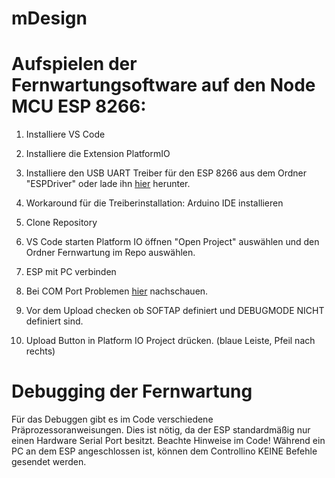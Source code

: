 # mDesign

# Aufspielen der Fernwartungsoftware auf den Node MCU ESP 8266:

1. Installiere VS Code
2. Installiere die Extension PlatformIO
3. Installiere den USB UART Treiber für den ESP 8266 aus dem Ordner "ESPDriver" oder lade ihn [hier](https://www.silabs.com/developers/usb-to-uart-bridge-vcp-drivers) herunter.
4. Workaround für die Treiberinstallation: Arduino IDE installieren

5. Clone Repository
6. VS Code starten Platform IO öffnen "Open Project" auswählen und den Ordner Fernwartung im Repo auswählen.
7. ESP mit PC verbinden
8. Bei COM Port Problemen [hier](https://docs.platformio.org/en/latest/projectconf/section_env_upload.html) nachschauen.
9. Vor dem Upload checken ob SOFTAP definiert und DEBUGMODE NICHT definiert sind.
10. Upload Button in Platform IO Project drücken. (blaue Leiste, Pfeil nach rechts)

# Debugging der Fernwartung

Für das Debuggen gibt es im Code verschiedene Präprozessoranweisungen. Dies ist nötig, da der ESP standardmäßig nur einen Hardware Serial Port besitzt. Beachte Hinweise im Code! Während ein PC an dem ESP angeschlossen ist, können dem Controllino KEINE Befehle gesendet werden.
